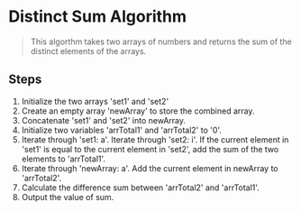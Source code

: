 # Distinct Sum Algorithm

> This algorthm takes two arrays of numbers and returns the sum of the distinct elements of the arrays.

## Steps

1. Initialize the two arrays 'set1' and 'set2'
2. Create an empty array 'newArray' to store the combined array.
3. Concatenate 'set1' and 'set2' into newArray.
4. Initialize two variables 'arrTotal1' and 'arrTotal2' to '0'.
5. Iterate through 'set1: a'. Iterate through 'set2: i'. If the current element in 'set1' is equal to the current element in 'set2', add the sum of the two elements to 'arrTotal1'.
6. Iterate through 'newArray: a'. Add the current element in newArray to 'arrTotal2'.
7. Calculate the difference sum between 'arrTotal2' and 'arrTotal1'.
8. Output the value of sum.
